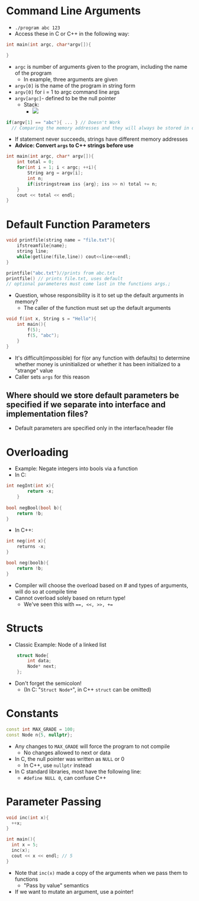 # Command Line Arguments
- `./program abc 123`
- Access these in C or C++ in the following way:

```cpp
int main(int argc, char*argv[]){

}
```
- `argc` is number of arguments given to the program, including the name of the program
  - In example, three arguments are given
- `argv[0]` is the name of the program in string form
- `argv[0]` for i = 1 to argc command line args
- `argv[argc]`- defined to be the null pointer
  - Stack:
    - ![](https://cdn.discordapp.com/attachments/966496028469624875/1151905675002257448/image.png)

```cpp
if(argv[1] == "abc"){ ... } // Doesn't Work
  // Comparing the memory addresses and they will always be stored in different locations
  ```
- If statement never succeeds, strings have different memory addresses
- **Advice: Convert `args` to C++ strings before use**

```cpp
int main(int argc, char* argv[]){
    int total = 0;
    for(int i = 1; i < argc; ++i){
        String arg = argv[i];
        int n;
        if(istringstream iss {arg}; iss >> n) total += n;
    }
    cout << total << endl;
}
```

# Default Function Parameters

```cpp
void printfile(string name = "file.txt"){
    ifstreamfile{name};
    string line;
    while(getline(file,line)) cout<<line<<endl;
}

printfile("abc.txt")//prints from abc.txt
printfile() // prints file.txt, uses default
// optional parameteres must come last in the functions args.;
```

- Question, whose responsibility is it to set up the default arguments in memory?
  - The caller of the function must set up the default arguments
```cpp
void f(int x, String s = "Hello"){
    int main(){
        f(5);
        f(5, "abc");
    }
}
```

- It's difficult(impossible) for f(or any function with defaults) to determine whether money is uninitialized or whether it has been initialized to a "strange" value
- Caller sets `args` for this reason
## Where should we store default parameters be specified if we separate into interface and implementation files?
- Default parameters are specified only in the interface/header file
# Overloading
- Example: Negate integers into bools via a function
- In C:
```c
int negInt(int x){
        return -x;
    }
    
bool negBool(bool b){
	return !b;
}
```
- In C++:
```cpp
int neg(int x){
	returns -x;
}

bool neg(boolb){
	return !b;
}
```

- Compiler will choose the overload based on # and types of arguments, will do so at compile time
- Cannot overload solely based on return type!
  - We've seen this with `==, <<, >>, +=`
# Structs

- Classic Example: Node of a linked list
```cpp
    struct Node{
        int data;
        Node* next;
    };
```
  - Don't forget the semicolon!
    - (In C: "`Struct Node*`", in C++ `struct` can be omitted)
# Constants

```cpp
const int MAX_GRADE = 100;
const Node n{5, nullptr};
  ```
- Any changes to `MAX_GRADE` will force the program to not compile
	- No changes allowed to next or data
- In C, the null pointer was written as `NULL` or 0
	- In C++, use `nullptr` instead
- In C standard libraries, most have the following line:
	- `#define NULL 0`, can confuse C++
# Parameter Passing

```cpp
void inc(int x){
  ++x;
}

int main(){
  int x = 5;
  inc(x);
  cout << x << endl; // 5
}
  ```
- Note that `inc(x)` made a copy of the arguments when we pass them to functions
  - "Pass by value" semantics
- If we want to mutate an argument, use a pointer!